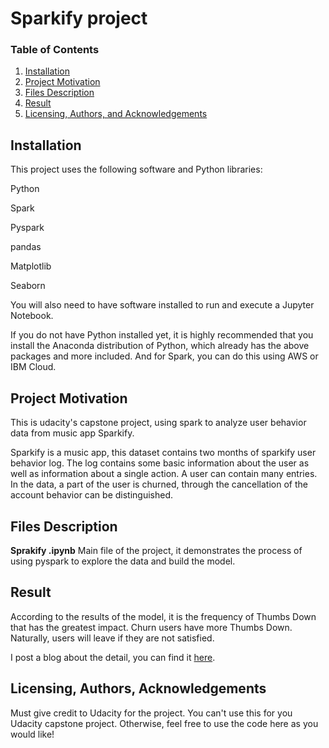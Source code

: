 # Sparkify project

### Table of Contents

1. [Installation](#installation)
2. [Project Motivation](#motivation)
3. [Files Description](#files)
4. [Result](#Result)
5. [Licensing, Authors, and Acknowledgements](#licensing)

## Installation <a name="installation"></a>

This project uses the following software and Python libraries:

Python

Spark

Pyspark

pandas

Matplotlib

Seaborn

You will also need to have software installed to run and execute a Jupyter Notebook.

If you do not have Python installed yet, it is highly recommended that you install the Anaconda distribution of Python, which already has the above packages and more included. And for Spark, you can do this using AWS or IBM Cloud.

## Project Motivation<a name="motivation"></a>

This is udacity's capstone project, using spark to analyze user behavior data from music app Sparkify.

Sparkify is a music app, this dataset contains two months of sparkify user behavior log. The log contains some basic information about the user as well as information about a single action. A user can contain many entries. In the data, a part of the user is churned, through the cancellation of the account behavior can be distinguished.

## Files Description<a name="files"></a>

**Sprakify .ipynb** Main file of the project, it demonstrates the process of using pyspark to explore the data and build the model.

## Result

According to the results of the model, it is the frequency of Thumbs Down that has the greatest impact. Churn users have more Thumbs Down. Naturally, users will leave if they are not satisfied.

I post a blog about the detail, you can find it [here](https://medium.com/@fxzero/how-to-predict-user-churn-using-pyspark-fe25f6de1d7a).

## Licensing, Authors, Acknowledgements<a name="licensing"></a>

Must give credit to Udacity for the project. You can't use this for you Udacity capstone project. Otherwise, feel free to use the code here as you would like! 
